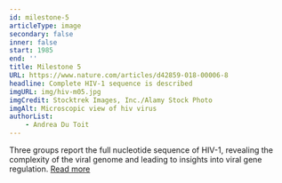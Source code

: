 ```yaml
---
id: milestone-5
articleType: image
secondary: false
inner: false
start: 1985
end: ''
title: Milestone 5
URL: https://www.nature.com/articles/d42859-018-00006-8
headline: Complete HIV-1 sequence is described
imgURL: img/hiv-m05.jpg
imgCredit: Stocktrek Images, Inc./Alamy Stock Photo
imgAlt: Microscopic view of hiv virus
authorList:
    - Andrea Du Toit
---
```

Three groups report the full nucleotide sequence of HIV-1, revealing the complexity of the viral genome and leading to insights into viral gene regulation. <a href="https://www.nature.com/articles/d42859-018-00006-8">Read more</a>